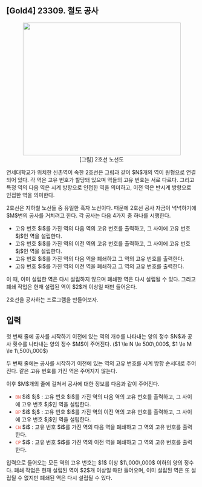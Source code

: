 ## [Gold4] 23309. 철도 공사
<p style="text-align: center;"><img alt="" src="https://upload.acmicpc.net/19a8adca-5e60-48c7-91f2-b3a285366a5d/-/preview/" style="width: 417px; height: 350px;" /><br />
[그림] 2호선 노선도</p>

<p>연세대학교가 위치한 신촌역이&nbsp;속한 2호선은 그림과 같이 $N$개의 역이 원형으로 연결되어 있다. 각 역은&nbsp;고유 번호가 할당돼 있으며&nbsp;역들의 고유 번호는 서로 다르다. 그리고 특정 역의 다음 역은 시계 방향으로 인접한&nbsp;역을 의미하고, 이전 역은 반시계 방향으로 인접한 역을 의미한다.</p>

<p>2호선은 지하철 노선들 중 유일한 흑자 노선이다. 때문에 2호선 공사 자금이 넉넉하기에 $M$번의 공사를 거치려고 한다. 각 공사는 다음 4가지 중&nbsp;하나를 시행한다.</p>

<ul>
	<li>고유 번호 $i$를 가진&nbsp;역의 다음 역의 고유 번호를 출력하고,&nbsp;그 사이에 고유 번호 $j$인 역을 설립한다.</li>
	<li>고유 번호 $i$를 가진&nbsp;역의&nbsp;이전&nbsp;역의 고유 번호를 출력하고, 그 사이에 고유 번호 $j$인 역을 설립한다.</li>
	<li>고유 번호 $i$를 가진&nbsp;역의 다음 역을 폐쇄하고 그 역의 고유 번호를 출력한다.</li>
	<li>고유 번호 $i$를 가진&nbsp;역의 이전&nbsp;역을 폐쇄하고 그 역의 고유 번호를 출력한다.</li>
</ul>

<p>이 때, 이미 설립한 역은 다시 설립하지 않으며 폐쇄한 역은 다시 설립될 수 있다. 그리고 폐쇄 작업은 현재 설립된 역이 $2$개 이상일 때만 들어온다.</p>

<p>2호선을 공사하는 프로그램을 만들어보자.</p>

</div>
</section>
</div>
            <div class="col-md-12">
  <section id="input"  class="problem-section">
  <div class="headline">
  <h2>입력</h2>
  </div>
  <div id="problem_input" class="problem-text">
  <p>첫 번째 줄에&nbsp;공사를 시작하기 이전에 있는&nbsp;역의 개수를 나타내는 양의 정수 $N$과 공사 횟수를 나타내는 양의 정수 $M$이 주어진다. ($1 \le N \le 500\,000$,&nbsp;$1 \le M \le 1\,500\,000$)</p>

<p>두 번째 줄에는 공사를 시작하기 이전에 있는 역의 고유 번호를 시계 방향 순서대로 주어진다. 같은 고유 번호를 가진 역은 주어지지 않는다.</p>

<p>이후 $M$개의 줄에 걸쳐서 공사에 대한 정보를 다음과 같이 주어진다.</p>

<ul>
	<li><span style="color:#e74c3c;"><code>BN</code></span> $i$ $j$ :&nbsp;고유 번호 $i$를 가진&nbsp;역의 다음 역의 고유 번호를 출력하고,&nbsp;그 사이에 고유 번호 $j$인 역을 설립한다.</li>
	<li><span style="color:#e74c3c;"><code>BP</code></span>&nbsp;$i$ $j$ :&nbsp;고유 번호 $i$를 가진&nbsp;역의 이전&nbsp;역의 고유 번호를 출력하고,&nbsp;그 사이에 고유 번호 $j$인 역을 설립한다.</li>
	<li><span style="color:#e74c3c;"><code>CN</code></span> $i$&nbsp;: 고유 번호 $i$를 가진&nbsp;역의 다음 역을 폐쇄하고 그 역의 고유 번호를 출력한다.</li>
	<li><span style="color:#e74c3c;"><code>CP</code></span>&nbsp;$i$&nbsp;:&nbsp;고유 번호 $i$를 가진&nbsp;역의 이전&nbsp;역을 폐쇄하고 그 역의 고유 번호를 출력한다.</li>
</ul>

<p>입력으로 들어오는 모든 역의 고유 번호는 $1$ 이상 $1\,000\,000$ 이하의 양의 정수다.&nbsp;폐쇄 작업은&nbsp;현재 설립된 역이 $2$개 이상일 때만 들어오며, 이미 설립된 역은 또&nbsp;설립될 수 없지만&nbsp;폐쇄된 역은 다시 설립될 수 있다.</p>
